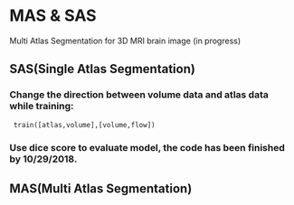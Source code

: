 # MAS & SAS
Multi Atlas Segmentation for 3D MRI brain image (in progress)

## SAS(Single Atlas Segmentation)
### Change the direction between volume data and atlas data while training: 
```python 
 train([atlas,volume],[volume,flow])
```
### Use dice score to evaluate model, the code has been finished by 10/29/2018.
## MAS(Multi Atlas Segmentation)
